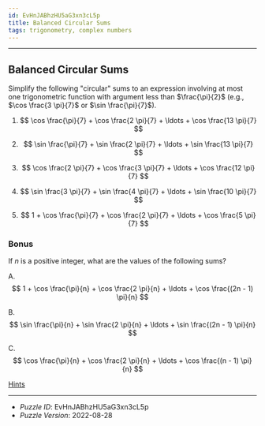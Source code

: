 ```yaml
---
id: EvHnJABhzHU5aG3xn3cL5p
title: Balanced Circular Sums
tags: trigonometry, complex numbers
---
```


--------------------------------------------------------------------------------------------

## Balanced Circular Sums

Simplify the following "circular" sums to an expression involving at most one trigonometric
function with argument less than $\frac{\pi}{2}$ (e.g., $\cos \frac{3 \pi}{7}$ or
$\sin \frac{\pi}{7}$).

1. $$
     \cos \frac{\pi}{7} + \cos \frac{2 \pi}{7} + \ldots + \cos \frac{13 \pi}{7}
   $$

2. $$
     \sin \frac{\pi}{7} + \sin \frac{2 \pi}{7} + \ldots + \sin \frac{13 \pi}{7}
   $$

3. $$
     \cos \frac{2 \pi}{7} + \cos \frac{3 \pi}{7} + \ldots + \cos \frac{12 \pi}{7}
   $$

4. $$
     \sin \frac{3 \pi}{7} + \sin \frac{4 \pi}{7} + \ldots + \sin \frac{10 \pi}{7}
   $$

5. $$
     1 + \cos \frac{\pi}{7} + \cos \frac{2 \pi}{7} + \ldots + \cos \frac{5 \pi}{7}
   $$

### Bonus

If $n$ is a positive integer, what are the values of the following sums?

A.
$$
 1 + \cos \frac{\pi}{n} + \cos \frac{2 \pi}{n} + \ldots + \cos \frac{(2n - 1) \pi}{n}
$$

B.
$$
 \sin \frac{\pi}{n} + \sin \frac{2 \pi}{n} + \ldots + \sin \frac{(2n - 1) \pi}{n}
$$

C.
$$
  \cos \frac{\pi}{n} + \cos \frac{2 \pi}{n} + \ldots + \cos \frac{(n - 1) \pi}{n}
$$

[Hints](EvHnJABhzHU5aG3xn3cL5p-hints.md)

--------------------------------------------------------------------------------------------

* _Puzzle ID_: EvHnJABhzHU5aG3xn3cL5p
* _Puzzle Version_: 2022-08-28
